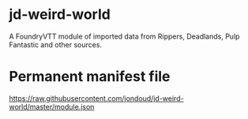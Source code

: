 # jd-weird-world
A FoundryVTT module of imported data from Rippers, Deadlands, Pulp Fantastic and other sources.

# Permanent manifest file
https://raw.githubusercontent.com/jondoud/jd-weird-world/master/module.json
